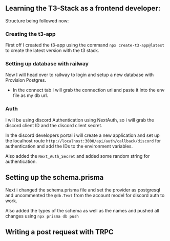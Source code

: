 ## Learning the T3-Stack as a frontend developer:

Structure being followed now: 

### Creating the t3-app

First off I created the t3-app using the command `npx create-t3-app@latest` to create the latest version with the t3 stack.

### Setting up database with railway

Now I will head over to railway to login and setup a new database with Provision Postgres.

- In the connect tab I will grab the connection url and paste it into the env file as my db url.

### Auth

I will be using discord Authentication using NextAuth, so i will grab the discord client ID and the discord client secret.

In the discord developers portal i will create a new application and set up the localhost route 
`http://localhost:3000/api/auth/callback/discord` for authentication and add the IDs to the environment variables.

Also added the `Next_Auth_Secret` and added some random string for authentication.

## Setting up the schema.prisma

Next i changed the schema.prisma file and set the provider as postgresql and uncommented the `@db.Text` from the account model for discord auth to work.

Also added the types of the schema as well as the names and pushed all changes using `npx prisma db push`

## Writing a post request with TRPC



